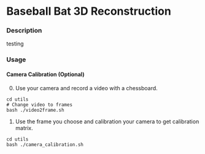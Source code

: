 # Baseball Bat 3D Reconstruction

### **Description**

testing

### **Usage**

#### **Camera Calibration (Optional)**

0. Use your camera and record a video with a chessboard.

```bash=
cd utils
# Change video to frames
bash ./video2frame.sh
```

1. Use the frame you choose and calibration your camera to get calibration matrix.

```bash=
cd utils
bash ./camera_calibration.sh
```
